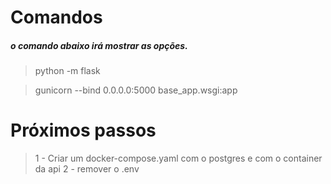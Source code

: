 # Comandos

##### o comando abaixo irá mostrar as opções.
>  python -m flask

>  gunicorn --bind 0.0.0.0:5000 base_app.wsgi:app

# Próximos passos

> 1 - Criar um docker-compose.yaml com o postgres e com o container da api
> 2 - remover o .env